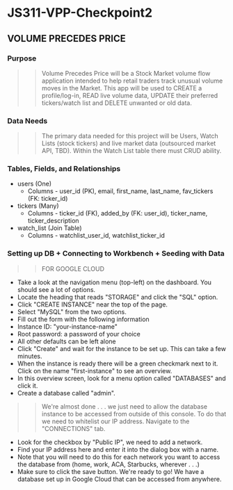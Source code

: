 # JS311-VPP-Checkpoint2

## VOLUME PRECEDES PRICE

### Purpose
>> Volume Precedes Price will be a Stock Market volume flow application intended to help retail traders track unusual volume moves in the Market. This app will be used to CREATE a profile/log-in, READ live volume data, UPDATE their preferred tickers/watch list and DELETE unwanted or old data.

### Data Needs
>> The primary data needed for this project will be Users, Watch Lists (stock tickers) and live market data (outsourced market API, TBD). Within the Watch List table there must CRUD ability.

### Tables, Fields, and Relationships
* users (One)
    * Columns - user_id (PK), email, first_name, last_name, fav_tickers (FK: ticker_id)
* tickers (Many)
    * Columns - ticker_id (FK), added_by (FK: user_id), ticker_name, ticker_description
* watch_list (Join Table)
    * Columns - watchlist_user_id, watchlist_ticker_id

### Setting up DB + Connecting to Workbench + Seeding with Data
>> FOR GOOGLE CLOUD
* Take a look at the navigation menu (top-left) on the dashboard. You should see a lot of options.
* Locate the heading that reads "STORAGE" and click the "SQL" option.
* Click "CREATE INSTANCE" near the top of the page.
* Select "MySQL" from the two options.
* Fill out the form with the following information
* Instance ID: "your-instance-name"
* Root password: a password of your choice
* All other defaults can be left alone
* Click "Create" and wait for the instance to be set up. This can take a few minutes.
* When the instance is ready there will be a green checkmark next to it. Click on the name "first-instance" to see an overview.
* In this overview screen, look for a menu option called "DATABASES" and click it.
* Create a database called "admin".
>> We're almost done . . . we just need to allow the database instance to be accessed from outside of this console. To do that we need to whitelist our IP address.
Navigate to the "CONNECTIONS" tab.
* Look for the checkbox by "Public IP", we need to add a network.
* Find your IP address here and enter it into the dialog box with a name.
* Note that you will need to do this for each network you want to access the database from (home, work, ACA, Starbucks, wherever . . .)
* Make sure to click the save button. We're ready to go! We have a database set up in Google Cloud that can be accessed from anywhere.